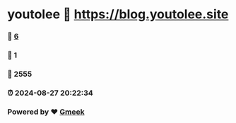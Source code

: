 # youtolee :link: https://blog.youtolee.site 
### :page_facing_up: [6](https://blog.youtolee.site/tag.html) 
### :speech_balloon: 1 
### :hibiscus: 2555 
### :alarm_clock: 2024-08-27 20:22:34 
### Powered by :heart: [Gmeek](https://github.com/Meekdai/Gmeek)
